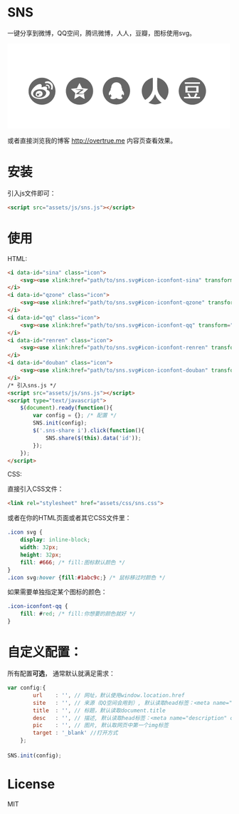 SNS
===

一键分享到微博，QQ空间，腾讯微博，人人，豆瓣，图标使用svg。

![demo](./assets/images/demo.png)

或者直接浏览我的博客 http://overtrue.me 内容页查看效果。

# 安装

引入js文件即可：

```html
<script src="assets/js/sns.js"></script>
```


# 使用

HTML:

```html
<i data-id="sina" class="icon">
    <svg><use xlink:href="path/to/sns.svg#icon-iconfont-sina" transform="translate(0 0)"></use></svg>
</i>
<i data-id="qzone" class="icon">
    <svg><use xlink:href="path/to/sns.svg#icon-iconfont-qzone" transform="translate(0 0)"></use></svg>
</i>
<i data-id="qq" class="icon">
    <svg><use xlink:href="path/to/sns.svg#icon-iconfont-qq" transform="translate(0 0)"></use></svg>
</i>
<i data-id="renren" class="icon">
    <svg><use xlink:href="path/to/sns.svg#icon-iconfont-renren" transform="translate(0 0)"></use></svg>
</i>
<i data-id="douban" class="icon">
    <svg><use xlink:href="path/to/sns.svg#icon-iconfont-douban" transform="translate(0 0)"></use></svg>
</i>
/* 引入sns.js */
<script src="assets/js/sns.js"></script>
<script type="text/javascript">
    $(document).ready(function(){
        var config = {}; /* 配置 */ 
        SNS.init(config);
        $('.sns-share i').click(function(){
            SNS.share($(this).data('id'));
        });
    });
</script>
```

CSS:

直接引入CSS文件：

```html
<link rel="stylesheet" href="assets/css/sns.css">
```

或者在你的HTML页面或者其它CSS文件里：

```css
.icon svg {
    display: inline-block;
    width: 32px;
    height: 32px;
    fill: #666; /* fill:图标默认颜色 */
}
.icon svg:hover {fill:#1abc9c;} /* 鼠标移过时颜色 */

```

如果需要单独指定某个图标的颜色：

```css
.icon-iconfont-qq {
    fill: #red; /* fill:你想要的颜色就好 */
}
```

# 自定义配置：

所有配置**可选**， 通常默认就满足需求：

```js
var config:{
		url    : '', // 网址，默认使用window.location.href
		site   : '', // 来源（QQ空间会用到）, 默认读取head标签：<meta name="site" content="http://overtrue" /> 
		title  : '', // 标题，默认读取document.title
		desc   : '', // 描述, 默认读取head标签：<meta name="description" content="PHP弱类型的实现原理分析" /> 
		pic    : '', // 图片, 默认取网页中第一个img标签
		target : '_blank' //打开方式
	};
	
SNS.init(config);
```


# License

 MIT
